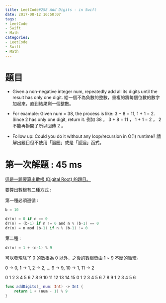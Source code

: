 ```yaml
---
title: LeetCode#258 Add Digits - in Swift
date: 2017-08-12 16:50:07
tags:
- LeetCode
- Swift
- Math
categories: 
- LeetCode
- Swift
- Math
---
```



# 題目

* Given a non-negative integer num, repeatedly add all its digits until the result has only one digit.
給一個不為負數的整數，重複的將每個位數的數字加起來，直到結果剩一個整數。

* For example:
Given num = 38, the process is like: 3 + 8 = 11, 1 + 1 = 2. Since 2 has only one digit, return it.
例如 38 ， 3 + 8 = 11 ， 1 + 1 = 2 ， 2 不能再拆開了所以回傳 2 。


* Follow up:
Could you do it without any loop/recursion in O(1) runtime?
請解出題目但不使用「迴圈」或是「遞迴」函式。



# 第一次解題 : 45 ms

[這是一題要算出數根 (Digital Root) 的題目。](https://en.wikipedia.org/wiki/Digital_root#Congruence_formula)

要算出數根有二種方式 :
 
第一種必須遵循 :
``` swift
b = 10

dr(n) = 0 if n == 0
dr(n) = (b-1) if n != 0 and n % (b-1) == 0
dr(n) = n mod (b-1) if n % (b-1) != 0
```
第二種 :
``` swift
dr(n) = 1 + (n-1) % 9
```
可以發現除了 0 的數根為 0 以外，之後的數根皆由 1 ~ 9 不斷的循環。

0 -> 0, 1 -> 1, 2 -> 2, ... 9 -> 9, 10 -> 1, 11 -> 2

0 1 2 3 4 5 6 7 8 9 10 11 12 13 14 15
0 1 2 3 4 5 6 7 8 9  1  2  3  4  5  6




``` swift
func addDigits(_ num: Int) -> Int {
    return 1 + (num - 1) % 9
}
```